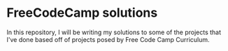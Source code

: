 # FreeCodeCamp solutions

In this repository, I will be writing my solutions to some of the projects that I've done based off of projects posed by Free Code Camp Curriculum. 
